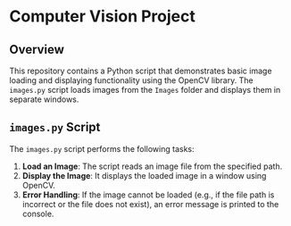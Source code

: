 # Computer Vision Project

## Overview

This repository contains a Python script that demonstrates basic image loading and displaying functionality using the OpenCV library. The `images.py` script loads images from the `Images` folder and displays them in separate windows.

## `images.py` Script

The `images.py` script performs the following tasks:

1. **Load an Image**: The script reads an image file from the specified path.
2. **Display the Image**: It displays the loaded image in a window using OpenCV.
3. **Error Handling**: If the image cannot be loaded (e.g., if the file path is incorrect or the file does not exist), an error message is printed to the console.
